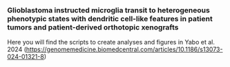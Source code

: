 ### Glioblastoma instructed microglia transit to heterogeneous phenotypic states with dendritic cell-like features in patient tumors and patient-derived orthotopic xenografts

Here you will find the scripts to create analyses and figures in Yabo et al. 2024 (https://genomemedicine.biomedcentral.com/articles/10.1186/s13073-024-01321-8) 




